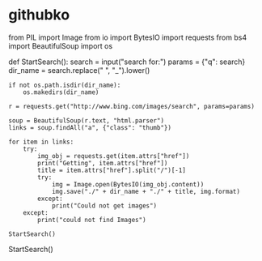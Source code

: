 # githubko
from PIL import Image
from io import BytesIO
import requests
from bs4 import BeautifulSoup
import os

def StartSearch():
    search = input("search for:")
    params = {"q": search}
    dir_name = search.replace(" ", "_").lower()

    if not os.path.isdir(dir_name):
        os.makedirs(dir_name)

    r = requests.get("http://www.bing.com/images/search", params=params)

    soup = BeautifulSoup(r.text, "html.parser")
    links = soup.findAll("a", {"class": "thumb"})

    for item in links:
        try:
            img_obj = requests.get(item.attrs["href"])
            print("Getting", item.attrs["href"])
            title = item.attrs["href"].split("/")[-1]
            try:
                img = Image.open(BytesIO(img_obj.content))
                img.save("./" + dir_name + "./" + title, img.format)
            except:
                print("Could not get images")
        except:
            print("could not find Images")

    StartSearch()

StartSearch()
